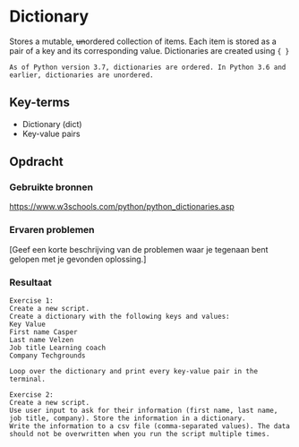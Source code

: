 # Dictionary 

Stores a mutable, ~~un~~ordered collection of items. Each item is stored as a pair of a key and its corresponding value. Dictionaries are created using `{ }`

`As of Python version 3.7, dictionaries are ordered. In Python 3.6 and earlier, dictionaries are unordered.`

## Key-terms
- Dictionary (dict)
- Key-value pairs

## Opdracht
### Gebruikte bronnen
https://www.w3schools.com/python/python_dictionaries.asp

### Ervaren problemen
[Geef een korte beschrijving van de problemen waar je tegenaan bent gelopen met je gevonden oplossing.]

### Resultaat

```
Exercise 1:
Create a new script.
Create a dictionary with the following keys and values:
Key Value
First name Casper
Last name Velzen
Job title Learning coach
Company Techgrounds

Loop over the dictionary and print every key-value pair in the terminal.
```


```
Exercise 2:
Create a new script.
Use user input to ask for their information (first name, last name, job title, company). Store the information in a dictionary.
Write the information to a csv file (comma-separated values). The data should not be overwritten when you run the script multiple times.
```